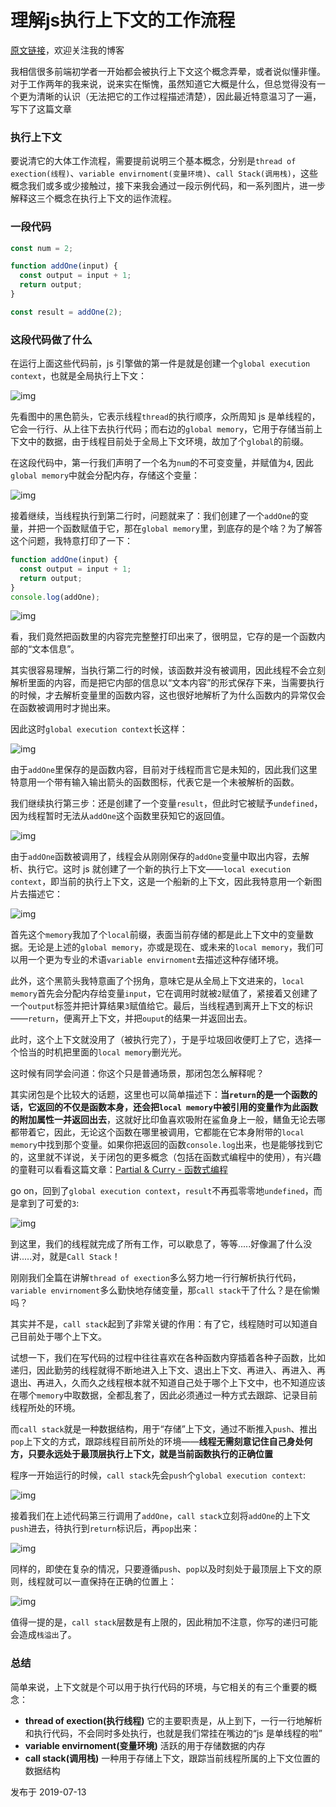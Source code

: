 # 理解js执行上下文的工作流程

[原文链接](https://link.zhihu.com/?target=https%3A//github.com/JS-Hao/blog/issues/7)，欢迎关注我的博客

我相信很多前端初学者一开始都会被执行上下文这个概念弄晕，或者说似懂非懂。对于工作两年的我来说，说来实在惭愧，虽然知道它大概是什么，但总觉得没有一个更为清晰的认识（无法把它的工作过程描述清楚），因此最近特意温习了一遍，写下了这篇文章

### 执行上下文

要说清它的大体工作流程，需要提前说明三个基本概念，分别是`thread of exection(线程)`、`variable envirnoment(变量环境)`、`call Stack(调用栈)`，这些概念我们或多或少接触过，接下来我会通过一段示例代码，和一系列图片，进一步解释这三个概念在执行上下文的运作流程。

### 一段代码

```js
const num = 2;

function addOne(input) {
  const output = input + 1;
  return output;
}

const result = addOne(2);
```

### 这段代码做了什么

在运行上面这些代码前，js 引擎做的第一件是就是创建一个`global execution context`，也就是全局执行上下文：



![img](executionContext.assets/v2-4c572b27f7f3bf95422ca5e1e454b3b5_720w.jpg)

先看图中的黑色箭头，它表示线程`thread`的执行顺序，众所周知 js 是单线程的，它会一行行、从上往下去执行代码；而右边的`global memory`，它用于存储当前上下文中的数据，由于线程目前处于全局上下文环境，故加了个`global`的前缀。

在这段代码中，第一行我们声明了一个名为`num`的不可变变量，并赋值为`4`, 因此`global memory`中就会分配内存，存储这个变量：



![img](executionContext.assets/v2-d0d40258012d95ec270f2821692c452c_720w.jpg)

接着继续，当线程执行到第二行时，问题就来了：我们创建了一个`addOne`的变量，并把一个函数赋值于它，那在`global memory`里，到底存的是个啥？为了解答这个问题，我特意打印了一下：

```js
function addOne(input) {
  const output = input + 1;
  return output;
}
console.log(addOne);
```



![img](executionContext.assets/v2-2e79b42ab7f5eeb4d5a4d4787bc581fa_720w.jpg)

看，我们竟然把函数里的内容完完整整打印出来了，很明显，它存的是一个函数内部的“文本信息”。

其实很容易理解，当执行第二行的时候，该函数并没有被调用，因此线程不会立刻解析里面的内容，而是把它内部的信息以“文本内容”的形式保存下来，当需要执行的时候，才去解析变量里的函数内容，这也很好地解析了为什么函数内的异常仅会在函数被调用时才抛出来。

因此这时`global execution context`长这样：



![img](executionContext.assets/v2-b269712d204a5366eda65c68dcd61c30_720w.jpg)

由于`addOne`里保存的是函数内容，目前对于线程而言它是未知的，因此我们这里特意用一个带有输入输出箭头的函数图标，代表它是一个未被解析的函数。

我们继续执行第三步：还是创建了一个变量`result`，但此时它被赋予`undefined`，因为线程暂时无法从`addOne`这个函数里获知它的返回值。



![img](executionContext.assets/v2-b214ee7d3ccc1c2ac40f5147e7af26ce_720w.jpg)

由于`addOne`函数被调用了，线程会从刚刚保存的`addOne`变量中取出内容，去解析、执行它。这时 js 就创建了一个新的执行上下文——`local execution context`，即当前的执行上下文，这是一个船新的上下文，因此我特意用一个新图片去描述它：



![img](executionContext.assets/v2-6d81bb8f9218e8b857cdb3d8a73f2bf9_720w.jpg)

首先这个`memory`我加了个`local`前缀，表面当前存储的都是此上下文中的变量数据。无论是上述的`global memory`，亦或是现在、或未来的`local memory`，我们可以用一个更为专业的术语`variable envirnoment`去描述这种存储环境。

此外，这个黑箭头我特意画了个拐角，意味它是从全局上下文进来的，`local memory`首先会分配内存给变量`input`，它在调用时就被`2`赋值了，紧接着又创建了一个`output`标签并把计算结果`3`赋值给它。最后，当线程遇到离开上下文的标识——`return`，便离开上下文，并把`ouput`的结果一并返回出去。

此时，这个上下文就没用了（被执行完了），于是乎垃圾回收便盯上了它，选择一个恰当的时机把里面的`local memory`删光光。

这时候有同学会问道：你这个只是普通场景，那闭包怎么解释呢？

其实闭包是个比较大的话题，这里也可以简单描述下：**当`return`的是一个函数的话，它返回的不仅是函数本身，还会把`local memory`中被引用的变量作为此函数的附加属性一并返回出去**，这就好比印鱼喜欢吸附在鲨鱼身上一般，鳝鱼无论去哪都带着它，因此，无论这个函数在哪里被调用，它都能在它本身附带的`local memory`中找到那个变量。如果你把返回的函数`console.log`出来，也是能够找到它的，这里就不详说，关于闭包的更多概念（包括在函数式编程中的使用），有兴趣的童鞋可以看看这篇文章：[Partial & Curry - 函数式编程](https://link.zhihu.com/?target=https%3A//juejin.im/post/5cb841f7e51d456e5e035f23)

go on，回到了`global execution context`，`result`不再孤零零地`undefined`，而是拿到了可爱的`3`:



![img](executionContext.assets/v2-6c4e68fe96a4c6ab57bbbef3e12fb77e_720w.jpg)



到这里，我们的线程就完成了所有工作，可以歇息了，等等.....好像漏了什么没讲.....对，就是`Call Stack`！

刚刚我们全篇在讲解`thread of exection`多么努力地一行行解析执行代码，`variable envirnoment`多么勤快地存储变量，那`call stack`干了什么？是在偷懒吗？

其实并不是，`call stack`起到了非常关键的作用：有了它，线程随时可以知道自己目前处于哪个上下文。

试想一下，我们在写代码的过程中往往喜欢在各种函数内穿插着各种子函数，比如递归，因此勤劳的线程就得不断地进入上下文、退出上下文、再进入、再进入、再退出、再进入，久而久之线程根本就不知道自己处于哪个上下文中，也不知道应该在哪个`memory`中取数据，全都乱套了，因此必须通过一种方式去跟踪、记录目前线程所处的环境。

而`call stack`就是一种数据结构，用于“存储”上下文，通过不断推入`push`、推出`pop`上下文的方式，跟踪线程目前所处的环境——**线程无需刻意记住自己身处何方，只要永远处于最顶层执行上下文，就是当前函数执行的正确位置**

程序一开始运行的时候，`call stack`先会`push`个`global execution context`:

![img](executionContext.assets/v2-c746777a218bac1326f740d562385728_720w.jpg)

接着我们在上述代码第三行调用了`addOne`，`call stack`立刻将`addOne`的上下文`push`进去，待执行到`return`标识后，再`pop`出来：



![img](executionContext.assets/v2-d9a38607db966f616c2ab7f374747b12_720w.jpg)

同样的，即使在复杂的情况，只要遵循`push`、`pop`以及时刻处于最顶层上下文的原则，线程就可以一直保持在正确的位置上：



![img](executionContext.assets/v2-fc27c72cf21988d1f608ff6c15adf948_720w.jpg)

值得一提的是，`call stack`层数是有上限的，因此稍加不注意，你写的递归可能会造成`栈溢出`了。

### 总结

简单来说，上下文就是个可以用于执行代码的环境，与它相关的有三个重要的概念：

- **thread of exection(执行线程)** 它的主要职责是，从上到下，一行一行地解析和执行代码，不会同时多处执行，也就是我们常挂在嘴边的“js 是单线程的啦”
- **variable envirnoment(变量环境)** 活跃的用于存储数据的内存
- **call stack(调用栈)** 一种用于存储上下文，跟踪当前线程所属的上下文位置的数据结构

发布于 2019-07-13